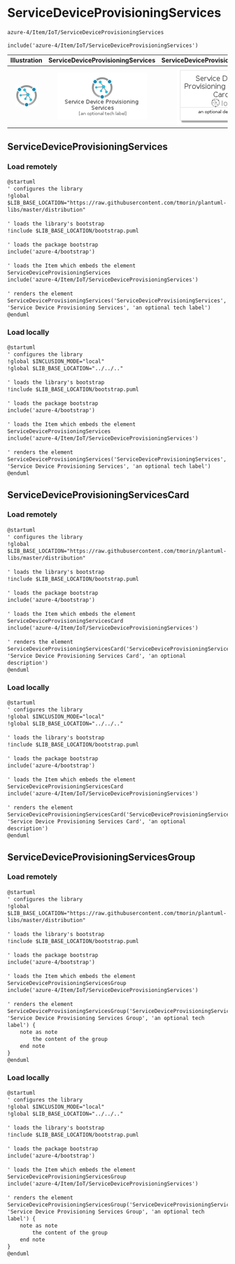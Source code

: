 # ServiceDeviceProvisioningServices


```text
azure-4/Item/IoT/ServiceDeviceProvisioningServices
```

```text
include('azure-4/Item/IoT/ServiceDeviceProvisioningServices')
```



| Illustration | ServiceDeviceProvisioningServices | ServiceDeviceProvisioningServicesCard | ServiceDeviceProvisioningServicesGroup |
| :---: | :---: | :---: | :---: |
| ![illustration for Illustration](../../../azure-4/Item/IoT/ServiceDeviceProvisioningServices.png) | ![illustration for ServiceDeviceProvisioningServices](../../../azure-4/Item/IoT/ServiceDeviceProvisioningServices.Local.png) | ![illustration for ServiceDeviceProvisioningServicesCard](../../../azure-4/Item/IoT/ServiceDeviceProvisioningServicesCard.Local.png) | ![illustration for ServiceDeviceProvisioningServicesGroup](../../../azure-4/Item/IoT/ServiceDeviceProvisioningServicesGroup.Local.png) |




## ServiceDeviceProvisioningServices

### Load remotely
```plantuml
@startuml
' configures the library
!global $LIB_BASE_LOCATION="https://raw.githubusercontent.com/tmorin/plantuml-libs/master/distribution"

' loads the library's bootstrap
!include $LIB_BASE_LOCATION/bootstrap.puml

' loads the package bootstrap
include('azure-4/bootstrap')

' loads the Item which embeds the element ServiceDeviceProvisioningServices
include('azure-4/Item/IoT/ServiceDeviceProvisioningServices')

' renders the element
ServiceDeviceProvisioningServices('ServiceDeviceProvisioningServices', 'Service Device Provisioning Services', 'an optional tech label')
@enduml
```

### Load locally
```plantuml
@startuml
' configures the library
!global $INCLUSION_MODE="local"
!global $LIB_BASE_LOCATION="../../.."

' loads the library's bootstrap
!include $LIB_BASE_LOCATION/bootstrap.puml

' loads the package bootstrap
include('azure-4/bootstrap')

' loads the Item which embeds the element ServiceDeviceProvisioningServices
include('azure-4/Item/IoT/ServiceDeviceProvisioningServices')

' renders the element
ServiceDeviceProvisioningServices('ServiceDeviceProvisioningServices', 'Service Device Provisioning Services', 'an optional tech label')
@enduml
```

## ServiceDeviceProvisioningServicesCard

### Load remotely
```plantuml
@startuml
' configures the library
!global $LIB_BASE_LOCATION="https://raw.githubusercontent.com/tmorin/plantuml-libs/master/distribution"

' loads the library's bootstrap
!include $LIB_BASE_LOCATION/bootstrap.puml

' loads the package bootstrap
include('azure-4/bootstrap')

' loads the Item which embeds the element ServiceDeviceProvisioningServicesCard
include('azure-4/Item/IoT/ServiceDeviceProvisioningServices')

' renders the element
ServiceDeviceProvisioningServicesCard('ServiceDeviceProvisioningServicesCard', 'Service Device Provisioning Services Card', 'an optional description')
@enduml
```

### Load locally
```plantuml
@startuml
' configures the library
!global $INCLUSION_MODE="local"
!global $LIB_BASE_LOCATION="../../.."

' loads the library's bootstrap
!include $LIB_BASE_LOCATION/bootstrap.puml

' loads the package bootstrap
include('azure-4/bootstrap')

' loads the Item which embeds the element ServiceDeviceProvisioningServicesCard
include('azure-4/Item/IoT/ServiceDeviceProvisioningServices')

' renders the element
ServiceDeviceProvisioningServicesCard('ServiceDeviceProvisioningServicesCard', 'Service Device Provisioning Services Card', 'an optional description')
@enduml
```

## ServiceDeviceProvisioningServicesGroup

### Load remotely
```plantuml
@startuml
' configures the library
!global $LIB_BASE_LOCATION="https://raw.githubusercontent.com/tmorin/plantuml-libs/master/distribution"

' loads the library's bootstrap
!include $LIB_BASE_LOCATION/bootstrap.puml

' loads the package bootstrap
include('azure-4/bootstrap')

' loads the Item which embeds the element ServiceDeviceProvisioningServicesGroup
include('azure-4/Item/IoT/ServiceDeviceProvisioningServices')

' renders the element
ServiceDeviceProvisioningServicesGroup('ServiceDeviceProvisioningServicesGroup', 'Service Device Provisioning Services Group', 'an optional tech label') {
    note as note
        the content of the group
    end note
}
@enduml
```

### Load locally
```plantuml
@startuml
' configures the library
!global $INCLUSION_MODE="local"
!global $LIB_BASE_LOCATION="../../.."

' loads the library's bootstrap
!include $LIB_BASE_LOCATION/bootstrap.puml

' loads the package bootstrap
include('azure-4/bootstrap')

' loads the Item which embeds the element ServiceDeviceProvisioningServicesGroup
include('azure-4/Item/IoT/ServiceDeviceProvisioningServices')

' renders the element
ServiceDeviceProvisioningServicesGroup('ServiceDeviceProvisioningServicesGroup', 'Service Device Provisioning Services Group', 'an optional tech label') {
    note as note
        the content of the group
    end note
}
@enduml
```

